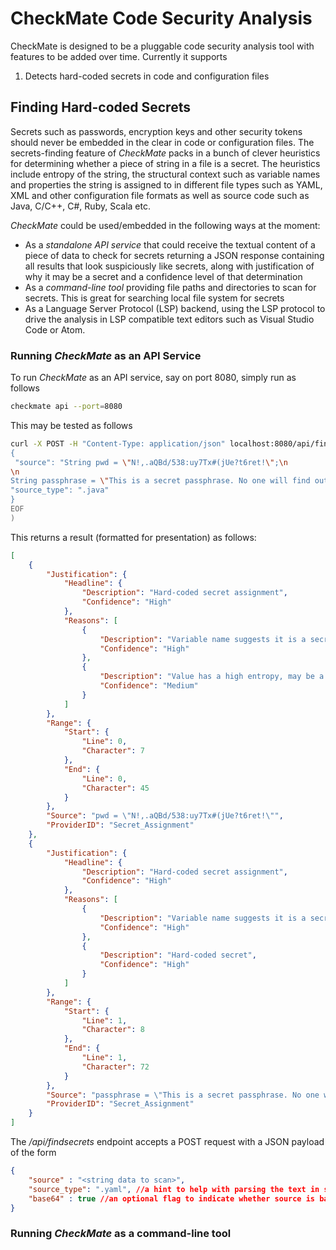 # CheckMate Code Security Analysis
CheckMate is designed to be a pluggable code security analysis tool with features to be added over time. Currently it supports

1. Detects hard-coded secrets in code and configuration files



## Finding Hard-coded Secrets
Secrets such as passwords, encryption keys and other security tokens should never be embedded in the clear in code or configuration files. The secrets-finding feature of _CheckMate_ packs in a bunch of clever heuristics for determining whether a piece of string in a file is a secret. The heuristics include entropy of the string, the structural context such as variable names and properties the string is assigned to in different file types such as YAML, XML and other configuration file formats as well as source code such as Java, C/C++, C#, Ruby, Scala etc.

_CheckMate_ could be used/embedded in the following ways at the moment:

* As a *standalone API service* that could receive the textual content of a piece of data to check for secrets returning a JSON response containing all results that look suspiciously like secrets, along with justification of why it may be a secret and a confidence level of that determination
* As a *command-line tool* providing file paths and directories to scan for secrets. This is great for searching local file system for secrets
* As a Language Server Protocol (LSP) backend, using the LSP protocol to drive the analysis in LSP compatible text editors such as Visual Studio Code or Atom.


### Running _CheckMate_ as an API Service

To run _CheckMate_ as an API service, say on port 8080, simply run as follows

```bash 
checkmate api --port=8080
```

This may be tested as follows
```bash
curl -X POST -H "Content-Type: application/json" localhost:8080/api/findsecrets -d @<(cat <<EOF
{
 "source": "String pwd = \"N!,.aQBd/538:uy7Tx#(jUe?t6ret!\";\n
\n
String passphrase = \"This is a secret passphrase. No one will find out\";",
"source_type": ".java"
}
EOF
)
```

This returns a result (formatted for presentation) as follows:

```json
[
    {
        "Justification": {
            "Headline": {
                "Description": "Hard-coded secret assignment",
                "Confidence": "High"
            },
            "Reasons": [
                {
                    "Description": "Variable name suggests it is a secret",
                    "Confidence": "High"
                },
                {
                    "Description": "Value has a high entropy, may be a secret",
                    "Confidence": "Medium"
                }
            ]
        },
        "Range": {
            "Start": {
                "Line": 0,
                "Character": 7
            },
            "End": {
                "Line": 0,
                "Character": 45
            }
        },
        "Source": "pwd = \"N!,.aQBd/538:uy7Tx#(jUe?t6ret!\"",
        "ProviderID": "Secret_Assignment"
    },
    {
        "Justification": {
            "Headline": {
                "Description": "Hard-coded secret assignment",
                "Confidence": "High"
            },
            "Reasons": [
                {
                    "Description": "Variable name suggests it is a secret",
                    "Confidence": "High"
                },
                {
                    "Description": "Hard-coded secret",
                    "Confidence": "High"
                }
            ]
        },
        "Range": {
            "Start": {
                "Line": 1,
                "Character": 8
            },
            "End": {
                "Line": 1,
                "Character": 72
            }
        },
        "Source": "passphrase = \"This is a secret passphrase. No one will find out\"",
        "ProviderID": "Secret_Assignment"
    }
]
```

The _/api/findsecrets_ endpoint accepts a POST request with a JSON payload of the form 
```json
{
    "source" : "<string data to scan>",
    "source_type": ".yaml", //a hint to help with parsing the text in source
    "base64" : true //an optional flag to indicate whether source is base64-encoded 
}
```

### Running _CheckMate_ as a command-line tool
